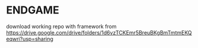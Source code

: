 # ENDGAME
download working repo with framework from https://drive.google.com/drive/folders/1d6vzTCKEmr5BreuBKgBmTmtmEKQeqwri?usp=sharing 
